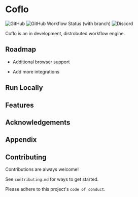 # Coflo

![GitHub](https://img.shields.io/github/license/thomasianwright/coflo?style=for-the-badge)
![GitHub Workflow Status (with branch)](https://img.shields.io/github/actions/workflow/status/thomasianwright/coflo/dotnet.yml?branch=main&label=Build%20Status&style=for-the-badge)
![Discord](https://img.shields.io/discord/1096095159860600832?label=Discord&logo=Discord&style=for-the-badge)

Coflo is an in development, distrobuted workflow engine.

## Roadmap

- Additional browser support

- Add more integrations

## Run Locally

## Features

## Acknowledgements

## Appendix

## Contributing

Contributions are always welcome!

See `contributing.md` for ways to get started.

Please adhere to this project's `code of conduct`.

